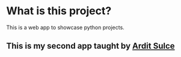 # What is this project?
This is a web app to showcase python projects.

## This is my second app taught by [Ardit Sulce](https://github.com/arditsulceteaching)
